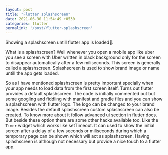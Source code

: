 ```yaml
---
layout: post
title: "Flutter splashscreen"
date: 2021-06-30 11:54:49 +0530
categories: flutter
permalink: '/post/flutter-splashscreen'
---
```


Showing a splashscreen untill flutter app is loaded📱.

What is a splashscreen? Well whenever you open a mobile app like uber you see a screen with Uber written in black background only for the screen to disappear automatically after a few miliseconds. This screen is generally called a splashscreen. Splashscreen is used to show brand image or name untill the app gets loaded.

So as I have mentioned splashscreen is pretty important specially when your app needs to load data from the first screen itself. Turns out flutter provides a default splashscreen. The code is initially commented out but some googling and fiddling with manifest and gradle files and you can show a splashscreen with flutter logo. The logo can be changed to your brand image. Besides the default splashscreen custom splashscreen can also be created. To know more about it follow advanced ui section in flutter docs. But beside these option there are some other hacks available too. Like the `Timer` widget which works like setTimeout. It can used to show the initial screen after a delay of a few seconds or miliseconds during which a temporary page can be shown which will act as splashscreen. Having splashscreen is although not necessary but provide a nice touch to a flutter app.